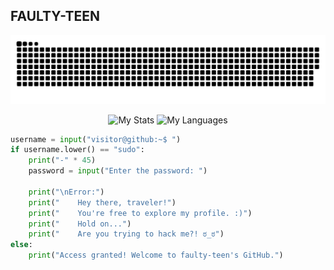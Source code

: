 ## FAULTY-TEEN

![Activity Snake](https://github.com/faulty-teen/faulty-teen/blob/main/snake.svg)

<div align="center">
  <img src="https://github-readme-stats.vercel.app/api/?username=faulty-teen&count_private=true&theme=tokyonight&showicons=true" alt="My Stats" width="48%">
  <img src="https://github-readme-stats.vercel.app/api/top-langs/?username=faulty-teen&langs_count=5&theme=tokyonight" alt="My Languages" width="48%">
</div>

```python
username = input("visitor@github:~$ ")
if username.lower() == "sudo":
    print("-" * 45)
    password = input("Enter the password: ")
    
    print("\nError:")
    print("    Hey there, traveler!")
    print("    You're free to explore my profile. :)")
    print("    Hold on...")
    print("    Are you trying to hack me?! ಠ_ಠ")
else:
    print("Access granted! Welcome to faulty-teen's GitHub.")
```
